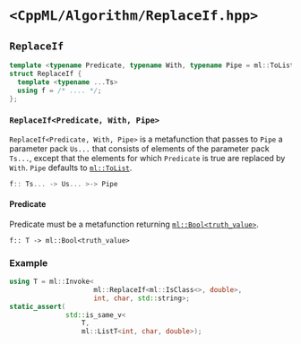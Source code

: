 # `<CppML/Algorithm/ReplaceIf.hpp>`

## `ReplaceIf`

```c++
template <typename Predicate, typename With, typename Pipe = ml::ToList>
struct ReplaceIf {
  template <typename ...Ts>
  using f = /* .... */;
};
```
### `ReplaceIf<Predicate, With, Pipe>`

`ReplaceIf<Predicate, With, Pipe>` is a metafunction that passes to `Pipe` a parameter pack `Us...` that consists of elements of the parameter pack `Ts...`, except that the elements for which `Predicate` is true are replaced by `With`. `Pipe` defaults to [`ml::ToList`](../Functional/ToList.md).

```c++
f:: Ts... -> Us... >-> Pipe
```

#### Predicate

Predicate must be a metafunction returning [`ml::Bool<truth_value>`](../Vocabulary/Value.md).
```
f:: T -> ml::Bool<truth_value>
```

### Example

```c++
using T = ml::Invoke<
                     ml::ReplaceIf<ml::IsClass<>, double>,
                     int, char, std::string>;
static_assert(
              std::is_same_v<
                  T,
                  ml::ListT<int, char, double>);
```
